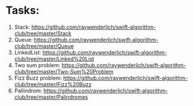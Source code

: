 # Tasks:
 1. Stack: https://github.com/raywenderlich/swift-algorithm-club/tree/master/Stack
 2. Queue: https://github.com/raywenderlich/swift-algorithm-club/tree/master/Queue
 3. LinkedList: https://github.com/raywenderlich/swift-algorithm-club/tree/master/Linked%20List
 4. Two sum problem: https://github.com/raywenderlich/swift-algorithm-club/tree/master/Two-Sum%20Problem
 5. Fizz Buzz problem: https://github.com/raywenderlich/swift-algorithm-club/tree/master/Fizz%20Buzz
 6. Pallindrom: https://github.com/raywenderlich/swift-algorithm-club/tree/master/Palindromes
